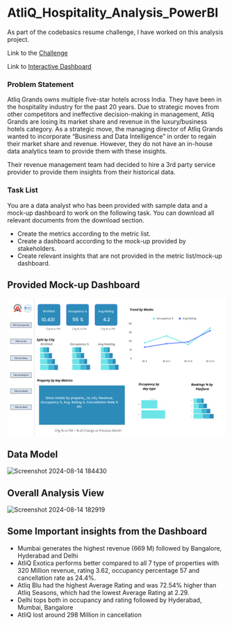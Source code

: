 # AtliQ_Hospitality_Analysis_PowerBI

As part of the codebasics resume challenge, I have worked on this analysis project.

Link to the [Challenge](https://codebasics.io/challenge/codebasics-resume-project-challenge)

Link to [Interactive Dashboard](https://app.powerbi.com/view?r=eyJrIjoiYjRhMDkzOTMtNDcwZi00NjZlLTkzYWMtZDU3NmRkYzBlY2Q4IiwidCI6ImM2ZTU0OWIzLTVmNDUtNDAzMi1hYWU5LWQ0MjQ0ZGM1YjJjNCJ9)

### Problem Statement

Atliq Grands owns multiple five-star hotels across India. They have been in the hospitality industry for the past 20 years. Due to strategic moves from other competitors and ineffective decision-making in management, Atliq Grands are losing its market share and revenue in the luxury/business hotels category. As a strategic move, the managing director of Atliq Grands wanted to incorporate “Business and Data Intelligence” in order to regain their market share and revenue. However, they do not have an in-house data analytics team to provide them with these insights.

Their revenue management team had decided to hire a 3rd party service provider to provide them insights from their historical data.

### Task List

You are a data analyst who has been provided with sample data and a mock-up dashboard to work on the following task. You can download all relevant documents from the download section.

- Create the metrics according to the metric list. 
- Create a dashboard according to the mock-up provided by stakeholders. 
- Create relevant insights that are not provided in the metric list/mock-up dashboard.

## Provided Mock-up Dashboard
<p align="center">
    <img src="https://github.com/Naveen-S6/AtliQ_Hospitality_Analysis_PowerBI/blob/main/Dataset/mock%20up%20dashboard_atliq%20grands.png" width="600">
</p>

## Data Model

![Screenshot 2024-08-14 184430](https://github.com/user-attachments/assets/3b42d41f-bc74-43c7-bb73-8b8f806b333a)


## Overall Analysis View

![Screenshot 2024-08-14 182919](https://github.com/user-attachments/assets/d3f17cf3-fcfd-4d2c-b60e-e846128e2cc4)


## Some Important insights from the Dashboard

- Mumbai generates the highest revenue (669 M) followed by Bangalore, Hyderabad and Delhi
- AtliQ Exotica performs better compared to all 7 type of properties with 320 Million revenue, rating 3.62, occupancy percentage 57 and cancellation rate as 24.4%.
- Atliq Blu had the highest Average Rating and was 72.54% higher than Atliq Seasons, which had the lowest Average Rating at 2.29.
- Delhi tops both in occupancy and rating followed by Hyderabad, Mumbai, Bangalore
- AtliQ lost around 298 Million in cancellation 


